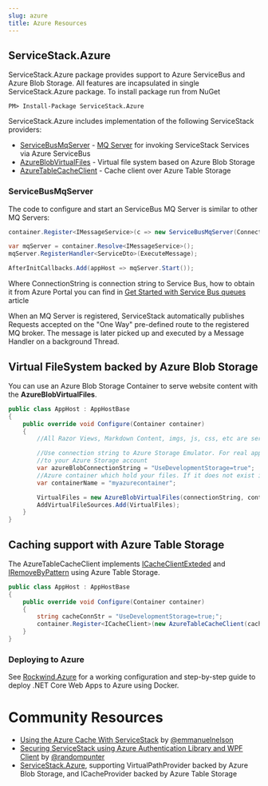 ```yaml
---
slug: azure
title: Azure Resources
---
```


## ServiceStack.Azure

ServiceStack.Azure package provides support to Azure ServiceBus and Azure Blob Storage. All features are incapsulated in single ServiceStack.Azure package. To install package run from NuGet

    PM> Install-Package ServiceStack.Azure

ServiceStack.Azure includes implementation of the following ServiceStack providers:

- [ServiceBusMqServer](#ServiceBusMqServer) - [MQ Server](https://docs.servicestack.net/messaging) for invoking ServiceStack Services via Azure ServiceBus
- [AzureBlobVirtualFiles](#virtual-filesystem-backed-by-azure-blob-storage) - Virtual file system based on Azure Blob Storage
- [AzureTableCacheClient](#caching-support-with-azure-table-storage) - Cache client over Azure Table Storage


### ServiceBusMqServer

The code to configure and start an ServiceBus MQ Server is similar to other MQ Servers:

```csharp
container.Register<IMessageService>(c => new ServiceBusMqServer(ConnectionString));

var mqServer = container.Resolve<IMessageService>();
mqServer.RegisterHandler<ServiceDto>(ExecuteMessage);

AfterInitCallbacks.Add(appHost => mqServer.Start());
```

Where ConnectionString is connection string to Service Bus, how to obtain it from Azure Portal you can find in [Get Started with Service Bus queues](https://docs.microsoft.com/en-us/azure/service-bus-messaging/service-bus-dotnet-get-started-with-queues) article

When an MQ Server is registered, ServiceStack automatically publishes Requests accepted on the "One Way" pre-defined route to the registered MQ broker. The message is later picked up and executed by a Message Handler on a background Thread.

## Virtual FileSystem backed by Azure Blob Storage

You can use an Azure Blob Storage Container to serve website content with the **AzureBlobVirtualFiles**.

```csharp
public class AppHost : AppHostBase
{
    public override void Configure(Container container)
    {
        //All Razor Views, Markdown Content, imgs, js, css, etc are served from an Azure Blob Storage container

        //Use connection string to Azure Storage Emulator. For real application you should use connection string
        //to your Azure Storage account
        var azureBlobConnectionString = "UseDevelopmentStorage=true";
        //Azure container which hold your files. If it does not exist it will be automatically created.
        var containerName = "myazurecontainer";

        VirtualFiles = new AzureBlobVirtualFiles(connectionString, containerName);
        AddVirtualFileSources.Add(VirtualFiles);
    }
}
```

## Caching support with Azure Table Storage

The AzureTableCacheClient implements [ICacheClientExteded](https://github.com/ServiceStack/ServiceStack/blob/master/src/ServiceStack.Interfaces/Caching/ICacheClientExtended.cs) and [IRemoveByPattern](https://github.com/ServiceStack/ServiceStack/blob/master/src/ServiceStack.Interfaces/Caching/IRemoveByPattern.cs) using Azure Table Storage. 

```csharp
public class AppHost : AppHostBase
{
    public override void Configure(Container container)
    {
        string cacheConnStr = "UseDevelopmentStorage=true;";
        container.Register<ICacheClient>(new AzureTableCacheClient(cacheConnStr));
    }
}
```

### Deploying to Azure

See [Rockwind.Azure](https://github.com/sharp-apps/rockwind-azure) for a working configuration and step-by-step guide to deploy .NET Core Web Apps to Azure using Docker.

# Community Resources

  - [Using the Azure Cache With ServiceStack](http://blog.emmanuelnelson.com/post/33303196083/using-the-azure-cache-with-service-stack) by [@emmanuelnelson](http://emmanuelnelson.com/about-me)
  - [Securing ServiceStack using Azure Authentication Library and WPF Client](http://dhickey-ie-archive.azurewebsites.net/post/2012/12/12/Securing-ServiceStack-using-Azure-Authentication-Library.aspx) by [@randompunter](http://twitter.com/randompunter)
  - [ServiceStack.Azure](https://github.com/ServiceStack/ServiceStack.Azure), supporting VirtualPathProvider backed by Azure Blob Storage, and ICacheProvider backed by Azure Table Storage